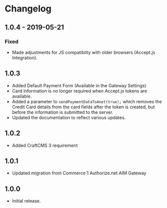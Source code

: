 Changelog
=========

## 1.0.4 - 2019-05-21

### Fixed
- Made adjustments for JS compatiblity with older browsers (Accept.js Integration).

## 1.0.3

* Added Default Payment Form (Available in the Gateway Settings)
* Card information is no longer required when Accept.js tokens are available.
* Added a parameter to `sendPaymentDataToAnet(true);` which removes the Credit Card details from the card fields after the token is created, but before the information is submitted to the server.
* Updated the documentation to reflect various updates.

## 1.0.2

* Added CraftCMS 3 requirement

## 1.0.1

* Updated migration from Commerce 1 Authorize.net AIM Gateway

## 1.0.0

* Initial release.
